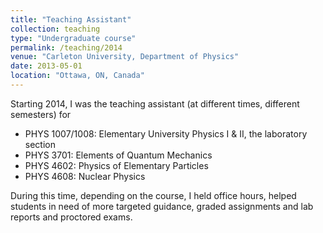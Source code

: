 ```yaml
---
title: "Teaching Assistant"
collection: teaching
type: "Undergraduate course"
permalink: /teaching/2014
venue: "Carleton University, Department of Physics"
date: 2013-05-01
location: "Ottawa, ON, Canada"
---
```


Starting 2014, I was the teaching assistant (at different times, different semesters) for

- PHYS 1007/1008: Elementary University Physics I & II, the laboratory section
- PHYS 3701: Elements of Quantum Mechanics
- PHYS 4602: Physics of Elementary Particles
- PHYS 4608: Nuclear Physics

During this time, depending on the course, I held office hours, helped students in need of more targeted guidance, graded assignments and lab reports and proctored exams.

